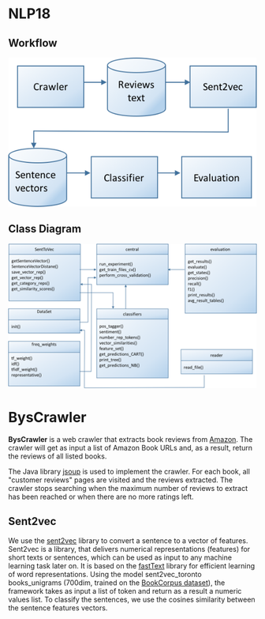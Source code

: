 # NLP18


## Workflow

![workflow](https://github.com/camgbus/NLP18/blob/master/FinalProject/Workflow.png)

## Class Diagram

![Class Diagram](https://github.com/camgbus/NLP18/blob/master/FinalProject/ClassDiagram.png)
# BysCrawler 

**BysCrawler** is a web crawler that extracts book reviews from [Amazon](https://www.amazon.com/). The crawler will get as input a list of Amazon Book URLs and, as a result, return the reviews of all listed books.

The Java library [jsoup](https://github.com/jhy/jsoup) is used to implement the crawler. For each book, all "customer reviews" pages are visited and the reviews extracted. The crawler stops searching when the maximum number of reviews to extract has been reached or when there are no more ratings left.


## Sent2vec

We use the [sent2vec](https://github.com/epfml/sent2vec) library to convert a sentence to a vector of features. Sent2vec is a library, that delivers numerical representations (features) for short texts or sentences, which can be used as input to any machine learning task later on. It is based on the [fastText](https://github.com/facebookresearch/fastText) library for efficient learning of word representations. Using the model sent2vec_toronto books_unigrams (700dim, trained on the [BookCorpus dataset](http://yknzhu.wixsite.com/mbweb)), the framework takes as input a list of token and return as a result a numeric values list.  To classify the sentences, we use the cosines similarity between the sentence features vectors. 
